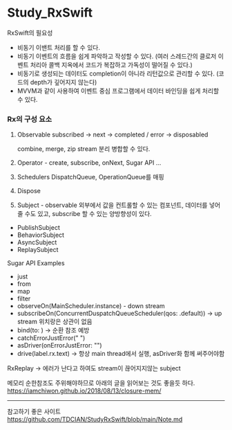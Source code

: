 # Study_RxSwift

RxSwift의 필요성
- 비동기 이밴트 처리를 할 수 있다.
- 비동기 이벤트의 흐름을 쉽게 파악하고 작성할 수 있다. (여러 스레드간의 클로저 이벤트 처리아 콜백 지옥에서 코드가 복잡하고 가독성이 떨어질 수 있다.)
- 비동기로 생성되는 데이터도 completion이 아니라 리턴값으로 관리할 수 있다. (코드의 depth가 깊어지지 않는다)
- MVVM과 같이 사용하여 이벤트 중심 프로그램에서 데이터 바인딩을 쉽게 처리할 수 있다.


### Rx의 구성 요소
1. Observable
    subscribed -> next -> completed / error -> disposabled

    combine, merge, zip stream 분리 병합할 수 있다.
2. Operator - create, subscribe, onNext, Sugar API ...
3. Schedulers
    DispatchQueue, OperationQueue를 매핑 
4. Dispose
5. Subject - observable 외부에서 값을 컨트롤할 수 있는 컴포넌트, 데이터를 넣어줄 수도 있고, subscribe 할 수 있는 양방향성이 있다.
- PublishSubject
- BehaviorSubject
- AsyncSubject
- ReplaySubject

Sugar API Examples
- just
- from
- map
- filter
- observeOn(MainScheduler.instance) - down stream
- subscribeOn(ConcurrentDuspatchQueueScheduler(qos: .default)) -> up stream 위치랑은 상관이 없음
- bind(to: ) -> 순환 참조 예방
- catchErrorJustError(" ")
- asDriver(onErrorJustError: "")
- drive(label.rx.text) -> 항상 main thread에서 실행, asDriver화 함께 써주어야함

RxReplay -> 에러가 난다고 하여도 stream이 끊어지지않는 subject

메모리 순한참조도 주위해야하므로 아래의 글을 읽어보는 것도 좋을듯 하다.
https://iamchiwon.github.io/2018/08/13/closure-mem/

---
참고하기 좋은 사이트
https://github.com/TDCIAN/StudyRxSwift/blob/main/Note.md
